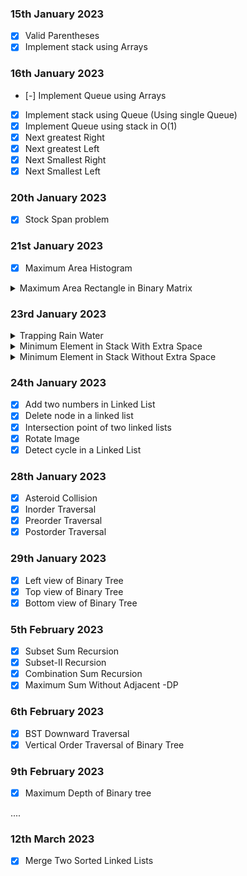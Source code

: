 <!-- <h1><strong>45DaysChallenge</strong></h1> -->

### 15th January 2023

- [x] Valid Parentheses
- [x] Implement stack using Arrays
### 16th January 2023
- [-] Implement Queue using Arrays
- [x] Implement stack using Queue (Using single Queue)
- [x] Implement Queue using stack in O(1)
- [x] Next greatest Right
- [x] Next greatest Left
- [x] Next Smallest Right
- [x] Next Smallest Left
### 20th January 2023
- [x] Stock Span problem
### 21st January 2023
- [x] Maximum Area Histogram
<details>
  <summary>Maximum Area Rectangle in Binary Matrix</summary>  

```
2-D MAH - Add every row with logic
```
</details>

### 23rd January 2023

<details>
  <summary>Trapping Rain Water</summary>  

```
min(Right_Max,Left_Max)-a[i]
```
</details>

<details>
  <summary>Minimum Element in Stack With Extra Space</summary>  

```
Supporting Stack
```
</details>

<details>
  <summary>Minimum Element in Stack Without Extra Space</summary>  

```
push 2*x-Min_Ele into stack if new element is  less than min_ele
```

```
   2* newMin-prevMin is always less than the newMin
```

</details>

### 24th January 2023

- [x] Add two numbers in Linked List
- [x] Delete node in a linked list
- [x] Intersection point of two linked lists
- [x] Rotate Image
- [x] Detect cycle in a Linked List

### 28th January 2023
- [x] Asteroid Collision
- [x] Inorder Traversal
- [x] Preorder Traversal
- [x] Postorder Traversal
### 29th January 2023
- [x] Left view of Binary Tree
- [x] Top view of Binary Tree
- [x] Bottom view of Binary Tree
### 5th February 2023
- [x] Subset Sum Recursion
- [x] Subset-II  Recursion
- [x] Combination Sum Recursion
- [x] Maximum Sum Without Adjacent -DP
### 6th February 2023
- [x] BST Downward Traversal
- [x] Vertical Order Traversal of Binary Tree
### 9th February 2023
- [x] Maximum Depth of Binary tree


....

### 12th March 2023
- [x] Merge Two Sorted Linked Lists




